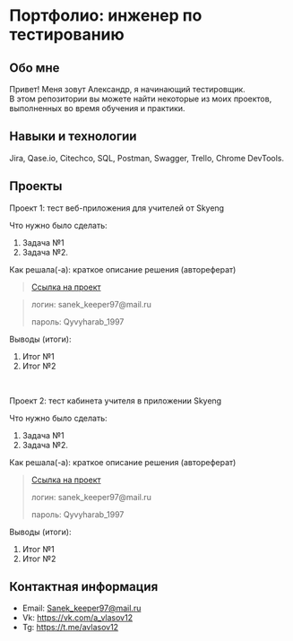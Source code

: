 # Портфолио: инженер по тестированию

## Обо мне 

Привет! Меня зовут Александр, я начинающий тестировщик. <br>
В этом репозитории вы можете найти некоторые из моих проектов, выполненных во время обучения и практики.
<br>

## Навыки и технологии
Jira, Qase.io, Сitechco, SQL, Postman, Swagger, Trello, Chrome DevTools. <br>




## Проекты

<p> Проект 1: тест веб-приложения для учителей от Skyeng</p>
<p>Что нужно было сделать:<p>
<ol>
  <li>Задача №1</li>
  <li>Задача №2.</li>
</ol>

<p>Как решала(-а): краткое описание решения (автореферат)<p>

> <a href="https://alexsandr.atlassian.net/wiki/spaces/~5f0ee9811084620015b7697e/pages/33180/1+2">Ссылка на проект</a>

> <p> логин: sanek_keeper97@mail.ru  </p>
> <p> пароль: Qyvyharab_1997 </p>
 
 <p>Выводы (итоги):<p>
<ol>
  <li>Итог №1</li>
  <li>Итог №2</li>
</ol>


<br> 

<p> Проект 2: тест кабинета учителя в приложении Skyeng</p>
<p>Что нужно было сделать:<p>
<ol>
  <li>Задача №1</li>
  <li>Задача №2.</li>
</ol>

<p>Как решала(-а): краткое описание решения (автореферат)<p>

> <a href="https://alexsandr.atlassian.net/wiki/spaces/~5f0ee9811084620015b7697e/pages/33180/1+2">Ссылка на проект</a>
  > <p> логин: sanek_keeper97@mail.ru  </p>
> <p> пароль: Qyvyharab_1997 </p>
 
 <p>Выводы (итоги):<p>
<ol>
  <li>Итог №1</li>
  <li>Итог №2</li>
</ol>



## Контактная информация
- Email: Sanek_keeper97@mail.ru
- Vk: https://vk.com/a_vlasov12
- Tg: https://t.me/avlasov12
